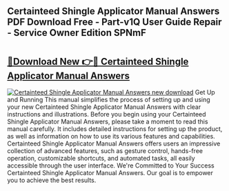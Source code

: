 ## Certainteed Shingle Applicator Manual Answers PDF Download Free - Part-v1Q User Guide Repair - Service Owner Edition SPNmF

# <h2><a href="http://bc6448.oget.top/?id=Certainteed+Shingle+Applicator+Manual+Answers">🔗Download New 👉🔴 Certainteed Shingle Applicator Manual Answers</a></h2>

[![Certainteed Shingle Applicator Manual Answers new download](https://i.imgur.com/5g1atiW.png)](http://bc6448.oget.top/?id=Certainteed+Shingle+Applicator+Manual+Answers)
Get Up and Running This manual simplifies the process of setting up and using your new Certainteed Shingle Applicator Manual Answers with clear instructions and illustrations. Before you begin using your Certainteed Shingle Applicator Manual Answers, please take a moment to read this manual carefully. It includes detailed instructions for setting up the product, as well as information on how to use its various features and capabilities. Certainteed Shingle Applicator Manual Answers offers users an impressive collection of advanced features, such as gesture control, hands-free operation, customizable shortcuts, and automated tasks, all easily accessible through the user interface. We're Committed to Your Success Certainteed Shingle Applicator Manual Answers. Our goal is to empower you to achieve the best results.

